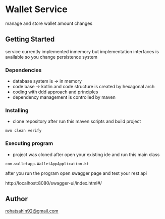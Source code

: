 # Wallet Service

manage and store wallet amount changes

## Getting Started

service currently implemented inmemory but implementation interfaces is available so you change persistence system

### Dependencies

* database system is -> in memory
* code base -> kotlin and code structure is created by hexagonal arch
* coding with ddd approach and principles
* dependency management is controlled by maven

### Installing

* clone repository after run this maven scripts and build project

```
mvn clean verify
```

### Executing program

* project was cloned after open your existing ide and run this main class

```
com.walletapp.WalletAppApplication.kt
```

after you run the program open swagger page and test your rest api

http://localhost:8080/swagger-ui/index.html#/

## Author

rohatsahin92@gmail.com